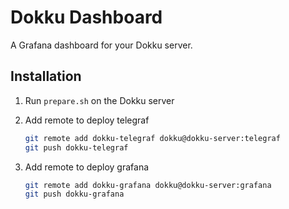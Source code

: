 # Dokku Dashboard

A Grafana dashboard for your Dokku server.

## Installation

1. Run `prepare.sh` on the Dokku server
2. Add remote to deploy telegraf

   ```bash
   git remote add dokku-telegraf dokku@dokku-server:telegraf
   git push dokku-telegraf
   ```

3. Add remote to deploy grafana

   ```bash
   git remote add dokku-grafana dokku@dokku-server:grafana
   git push dokku-grafana
   ```
